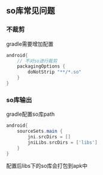 ## so库常见问题

### 不裁剪

gradle需要增加配置

```groovy
android{
    // 不对so进行裁剪
    packagingOptions { 
        doNotStrip "**/*.so"
    }
}	

```



### so库输出

gradle配置so库path

```groovy
android{
    sourceSets.main {
        jni.srcDirs = []
        jniLibs.srcDirs = ['libs']
    }
}
```

配置后libs下的so库会打包到apk中